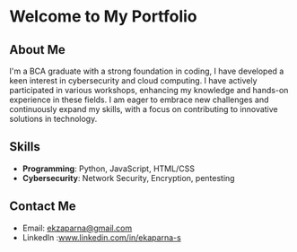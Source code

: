 # Welcome to My Portfolio

## About Me
I'm a BCA graduate with a strong foundation in coding, I have developed a keen interest in cybersecurity and cloud computing. I have actively participated in various workshops, enhancing my knowledge and hands-on experience in these fields. I am eager to embrace new challenges and continuously expand my skills, with a focus on contributing to innovative solutions in technology.

## Skills
- **Programming**: Python, JavaScript, HTML/CSS
- **Cybersecurity**: Network Security, Encryption, pentesting


## Contact Me
- Email: ekzaparna@gmail.com
- LinkedIn :www.linkedin.com/in/ekaparna-s

